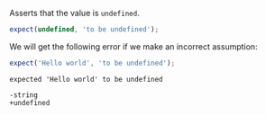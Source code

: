 Asserts that the value is `undefined`.

```javascript
expect(undefined, 'to be undefined');
```

We will get the following error if we make an incorrect assumption:

<!-- evaluate -->
```javascript
expect('Hello world', 'to be undefined');
```

```
expected 'Hello world' to be undefined

-string
+undefined
```
<!-- /evaluate -->
